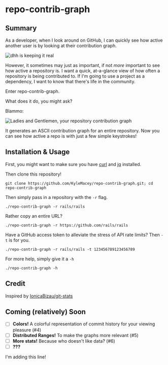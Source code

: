 # repo-contrib-graph

## Summary

As a developer, when I look around on GitHub, I can quickly see how active another user is by looking at their contribution graph. 

![dhh is keeping it real](https://cloud.githubusercontent.com/assets/519171/7695690/5952f4be-fdc1-11e4-9c0f-3119f3b14675.png)

However, it sometimes may just as important, if not *more* important to see how active a repository is. I want a quick, at-a-glance view of how often a repository is being contributed to. If I'm going to use a project as a dependency, I want to know that there's life in the community.

Enter repo-contrib-graph.

What does it do, you might ask?

Blammo:

![Ladies and Gentlemen, your repository contribution graph](https://cloud.githubusercontent.com/assets/519171/7695724/e3ef72dc-fdc1-11e4-8251-4ace5642318e.png)

It generates an ASCII contribution graph for an entire repository. Now you can see how active a repo is with just a few simple keystrokes!

## Installation & Usage

First, you might want to make sure you have [curl](http://curl.haxx.se/download.html) and [jq](http://stedolan.github.io/jq/download/) installed.

Then clone this repository!

```shell
git clone https://github.com/KyleMacey/repo-contrib-graph.git; cd repo-contrib-graph
```

Then simply pass in a repository with the `-r` flag.

```shell
./repo-contrib-graph -r rails/rails
```

Rather copy an entire URL? 

```shell
./repo-contrib-graph -r https://github.com/rails/rails
```

Have a GitHub access token to alleviate the stress of API rate limits? Then `-t` is for you.

```shell
./repo-contrib-graph -r rails/rails -t 123456789123456789
```

For more help, simply give it a `-h`

```shell
./repo-contrib-graph -h
```

## Credit

Inspired by [IonicaBizau/git-stats](https://github.com/IonicaBizau/git-stats)

## Coming (relatively) Soon

 - [ ] **Colors!** A colorful representation of commit history for your viewing pleasure (#4)
 - [ ] **Distributed Ranges!** To make the graphs more relevant (#5)
 - [ ] **More stats!** Because who doesn't like data? (#6)
 - [ ] **???**

I'm adding this line!
